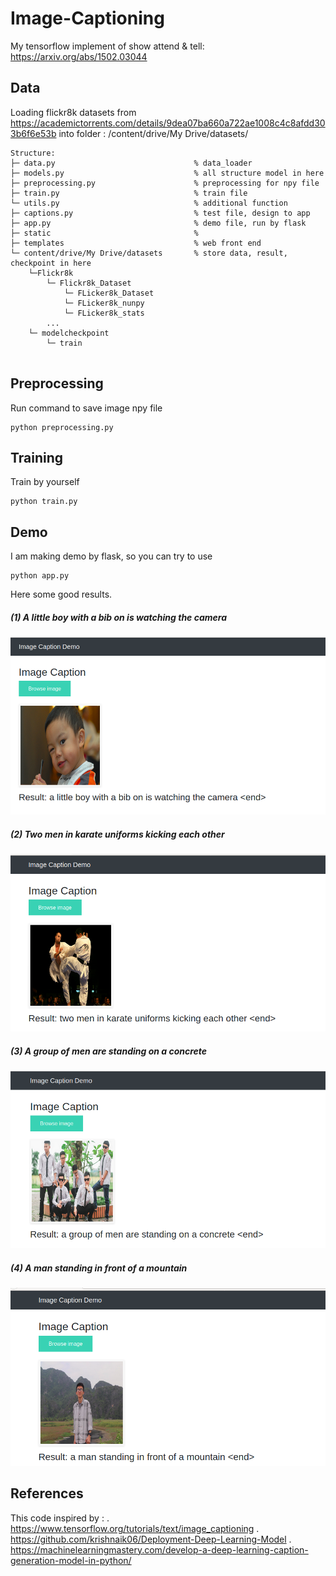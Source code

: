 # Image-Captioning
My tensorflow implement of show attend & tell: https://arxiv.org/abs/1502.03044

## Data 
Loading flickr8k datasets from https://academictorrents.com/details/9dea07ba660a722ae1008c4c8afdd303b6f6e53b  into folder : /content/drive/My Drive/datasets/ 
```
Structure:
├─ data.py                               % data_loader 
├─ models.py                             % all structure model in here 
├─ preprocessing.py                      % preprocessing for npy file
├─ train.py                              % train file
└─ utils.py                              % additional function
├─ captions.py                           % test file, design to app
├─ app.py                                % demo file, run by flask
├─ static                                %  
├─ templates                             % web front end
└─ content/drive/My Drive/datasets       % store data, result, checkpoint in here   
    └─Flickr8k
        └─ Flickr8k_Dataset
            └─ FLicker8k_Dataset
            └─ FLicker8k_nunpy
            └─ FLicker8k_stats
        ...
    └─ modelcheckpoint
        └─ train
                    
```

## Preprocessing
Run command to save image npy file
```
python preprocessing.py
```
## Training
Train by yourself
```
python train.py
```
## Demo
I am making demo by flask, so you can try to use
```
python app.py
```
Here some good results.


##### (1) A little boy with a bib on is watching the camera
![alt text](./static/blinkbaby.png "blinkbaby")

##### (2) Two men in karate uniforms kicking each other
![alt text](./static/karate.png "blinkbaby")

##### (3) A group of men are standing on a concrete
![alt text](./static/bighero6.png "bighero6")

##### (4) A man standing in front of a mountain
![alt text](./static/khangnek.png "khang")



## References
This code inspired by : . https://www.tensorflow.org/tutorials/text/image_captioning
                        . https://github.com/krishnaik06/Deployment-Deep-Learning-Model
                        . https://machinelearningmastery.com/develop-a-deep-learning-caption-generation-model-in-python/
